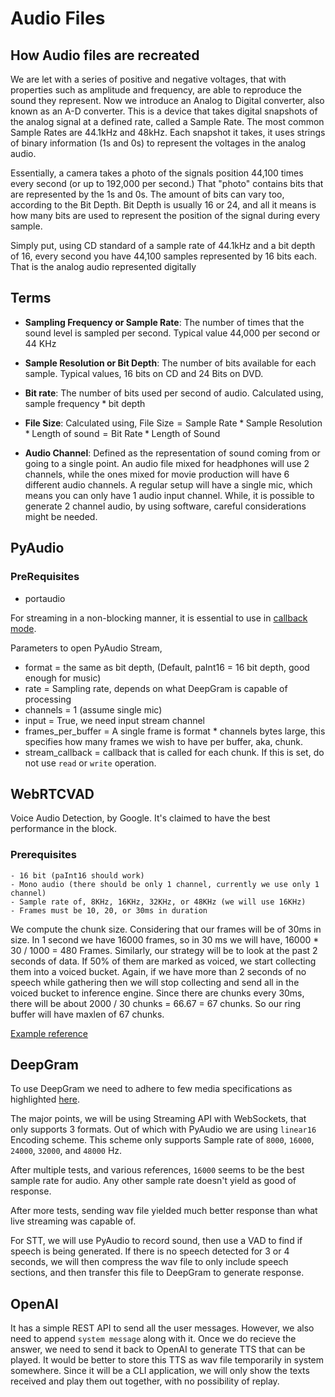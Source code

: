 # Audio Files

## How Audio files are recreated

We are let with a series of positive and negative voltages, that with properties such as amplitude and frequency, are able to reproduce the sound they represent. Now we introduce an Analog to Digital converter, also known as an A-D converter. This is a device that takes digital snapshots of the analog signal at a defined rate, called a Sample Rate. The most common Sample Rates are 44.1kHz and 48kHz. Each snapshot it takes, it uses strings of binary information (1s and 0s) to represent the voltages in the analog audio.

Essentially, a camera takes a photo of the signals position 44,100 times every second (or up to 192,000 per second.) That "photo" contains bits that are represented by the 1s and 0s. The amount of bits can vary too, according to the Bit Depth. Bit Depth is usually 16 or 24, and all it means is how many bits are used to represent the position of the signal during every sample.

Simply put, using CD standard of a sample rate of 44.1kHz and a bit depth of 16, every second you have 44,100 samples represented by 16 bits each. That is the analog audio represented digitally

## Terms

- **Sampling Frequency or Sample Rate**: The number of times that the sound level is sampled per second. Typical value 44,000 per second or 44 KHz

- **Sample Resolution or Bit Depth**: The number of bits available for each sample. Typical values, 16 bits on CD and 24 Bits on DVD.

- **Bit rate**: The number of bits used per second of audio. Calculated using, 
$\text{sample frequency} * \text{bit depth}$

- **File Size**: Calculated using,
$\text{File Size} = \text{Sample Rate} * \text{Sample Resolution} * \text{Length of sound} = \text{Bit Rate} * \text{Length of Sound}$

- **Audio Channel**: Defined as the representation of sound coming from or going to a single point. An audio file mixed for headphones will use 2 channels, while the ones mixed for movie production will have 6 different audio channels. A regular setup will have a single mic, which means you can only have 1 audio input channel. While, it is possible to generate 2 channel audio, by using software, careful considerations might be needed.

## PyAudio

### PreRequisites
 - portaudio
 
For streaming in a non-blocking manner, it is essential to use in [callback mode](https://people.csail.mit.edu/hubert/pyaudio/docs/#example-callback-mode-audio-i-o).

Parameters to open PyAudio Stream,
- format = the same as bit depth, (Default, paInt16 = 16 bit depth, good enough for music)
- rate = Sampling rate, depends on what DeepGram is capable of processing
- channels = 1 (assume single mic)
- input = True, we need input stream channel
- frames_per_buffer = A single frame is format * channels bytes large, this specifies how many frames we wish to have per buffer, aka, chunk.
- stream_callback = callback that is called for each chunk. If this is set, do not use `read` or `write` operation.

## WebRTCVAD

Voice Audio Detection, by Google. It's claimed to have the best performance in the block.

### Prerequisites
    - 16 bit (paInt16 should work)
    - Mono audio (there should be only 1 channel, currently we use only 1 channel)
    - Sample rate of, 8KHz, 16KHz, 32KHz, or 48KHz (we will use 16KHz)
    - Frames must be 10, 20, or 30ms in duration
    
We compute the chunk size. Considering that our frames will be of 30ms in size. In 1 second we have 16000 frames, so in 30 ms we will have, 16000 * 30 / 1000 = 480 Frames.
Similarly, our strategy will be to look at the past 2 seconds of data. If 50% of them are marked as voiced, we start collecting them into a voiced bucket. Again, if we have more than 2 seconds of no speech while gathering then we will stop collecting and send all in the voiced bucket to inference engine.
Since there are chunks every 30ms, there will be about 2000 / 30 chunks = 66.67 = 67 chunks.
So our ring buffer will have maxlen of 67 chunks.

[Example reference](https://github.com/wiseman/py-webrtcvad/blob/master/example.py)

## DeepGram

To use DeepGram we need to adhere to few media specifications as highlighted [here](https://developers.deepgram.com/docs/tts-media-output-settings#audio-format-combinations).

The major points, we will be using Streaming API with WebSockets, that only supports 3 formats. Out of which with PyAudio we are using `linear16` Encoding scheme. This scheme only supports Sample rate of `8000`, `16000`, `24000`, `32000`, and `48000` Hz.

After multiple tests, and various references, `16000` seems to be the best sample rate for audio. Any other sample rate doesn't yield as good of response.

After more tests, sending wav file yielded much better response than what live streaming was capable of. 

For STT, we will use PyAudio to record sound, then use a VAD to find if speech is being generated. If there is no speech detected for 3 or 4 seconds, we will then compress the wav file to only include speech sections, and then transfer this file to DeepGram to generate response.

## OpenAI

It has a simple REST API to send all the user messages. However, we also need to append `system message` along with it. Once we do recieve the answer, we need to send it back to OpenAI to generate TTS that can be played. It would be better to store this TTS as wav file temporarily in system somewhere. Since it will be a CLI application, we will only show the texts received and play them out together, with no possibility of replay.

